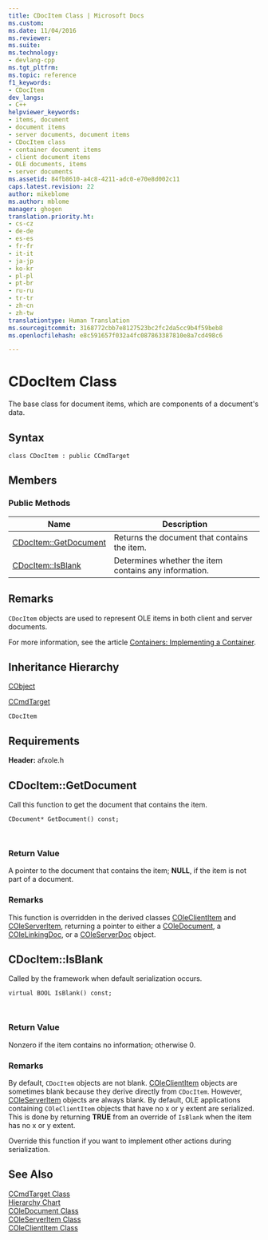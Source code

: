 ```yaml
---
title: CDocItem Class | Microsoft Docs
ms.custom: 
ms.date: 11/04/2016
ms.reviewer: 
ms.suite: 
ms.technology:
- devlang-cpp
ms.tgt_pltfrm: 
ms.topic: reference
f1_keywords:
- CDocItem
dev_langs:
- C++
helpviewer_keywords:
- items, document
- document items
- server documents, document items
- CDocItem class
- container document items
- client document items
- OLE documents, items
- server documents
ms.assetid: 84fb8610-a4c8-4211-adc0-e70e8d002c11
caps.latest.revision: 22
author: mikeblome
ms.author: mblome
manager: ghogen
translation.priority.ht:
- cs-cz
- de-de
- es-es
- fr-fr
- it-it
- ja-jp
- ko-kr
- pl-pl
- pt-br
- ru-ru
- tr-tr
- zh-cn
- zh-tw
translationtype: Human Translation
ms.sourcegitcommit: 3168772cbb7e8127523bc2fc2da5cc9b4f59beb8
ms.openlocfilehash: e8c591657f032a4fc087863387810e8a7cd498c6

---
```

# CDocItem Class
The base class for document items, which are components of a document's data.  
  
## Syntax  
  
```  
class CDocItem : public CCmdTarget  
```  
  
## Members  
  
### Public Methods  
  
|Name|Description|  
|----------|-----------------|  
|[CDocItem::GetDocument](#cdocitem__getdocument)|Returns the document that contains the item.|  
|[CDocItem::IsBlank](#cdocitem__isblank)|Determines whether the item contains any information.|  
  
## Remarks  
 `CDocItem` objects are used to represent OLE items in both client and server documents.  
  
 For more information, see the article [Containers: Implementing a Container](../../mfc/containers-implementing-a-container.md).  
  
## Inheritance Hierarchy  
 [CObject](../../mfc/reference/cobject-class.md)  
  
 [CCmdTarget](../../mfc/reference/ccmdtarget-class.md)  
  
 `CDocItem`  
  
## Requirements  
 **Header:** afxole.h  
  
##  <a name="cdocitem__getdocument"></a>  CDocItem::GetDocument  
 Call this function to get the document that contains the item.  
  
```  
CDocument* GetDocument() const;

 
```  
  
### Return Value  
 A pointer to the document that contains the item; **NULL**, if the item is not part of a document.  
  
### Remarks  
 This function is overridden in the derived classes [COleClientItem](../../mfc/reference/coleclientitem-class.md) and [COleServerItem](../../mfc/reference/coleserveritem-class.md), returning a pointer to either a [COleDocument](../../mfc/reference/coledocument-class.md), a [COleLinkingDoc](../../mfc/reference/colelinkingdoc-class.md), or a [COleServerDoc](../../mfc/reference/coleserverdoc-class.md) object.  
  
##  <a name="cdocitem__isblank"></a>  CDocItem::IsBlank  
 Called by the framework when default serialization occurs.  
  
```  
virtual BOOL IsBlank() const;

 
```  
  
### Return Value  
 Nonzero if the item contains no information; otherwise 0.  
  
### Remarks  
 By default, `CDocItem` objects are not blank. [COleClientItem](../../mfc/reference/coleclientitem-class.md) objects are sometimes blank because they derive directly from `CDocItem`. However, [COleServerItem](../../mfc/reference/coleserveritem-class.md) objects are always blank. By default, OLE applications containing `COleClientItem` objects that have no x or y extent are serialized. This is done by returning **TRUE** from an override of `IsBlank` when the item has no x or y extent.  
  
 Override this function if you want to implement other actions during serialization.  
  
## See Also  
 [CCmdTarget Class](../../mfc/reference/ccmdtarget-class.md)   
 [Hierarchy Chart](../../mfc/hierarchy-chart.md)   
 [COleDocument Class](../../mfc/reference/coledocument-class.md)   
 [COleServerItem Class](../../mfc/reference/coleserveritem-class.md)   
 [COleClientItem Class](../../mfc/reference/coleclientitem-class.md)



<!--HONumber=Jan17_HO2-->


